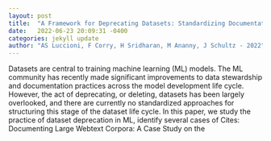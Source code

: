 ```yaml
---
layout: post
title:  "A Framework for Deprecating Datasets: Standardizing Documentation, Identification, and Communication"
date:   2022-06-23 20:09:31 -0400
categories: jekyll update
author: "AS Luccioni, F Corry, H Sridharan, M Ananny, J Schultz - 2022"
---
```

Datasets are central to training machine learning (ML) models. The ML community has recently made significant improvements to data stewardship and documentation practices across the model development life cycle. However, the act of deprecating, or deleting, datasets has been largely overlooked, and there are currently no standardized approaches for structuring this stage of the dataset life cycle. In this paper, we study the practice of dataset deprecation in ML, identify several cases of  Cites: Documenting Large Webtext Corpora: A Case Study on the